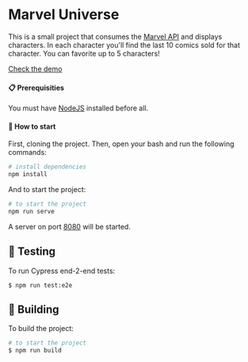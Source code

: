 # Marvel Universe



This is a small project that consumes the [Marvel API](https://developer.marvel.com/) and displays characters. In each character you'll find the last 10 comics sold for that character.
You can favorite up to 5 characters!

[Check the demo](https://marveluniverseluizalabs.netlify.app/)

#### :clipboard: Prerequisities

You must have [NodeJS](https://nodejs.org/en/) installed before all.

#### :checkered_flag: How to start

First, cloning the project. Then, open your bash and run the following commands:

```bash
# install dependencies
npm install
```

And to start the project:

```bash
# to start the project
npm run serve
```

A server on port [8080](http://localhost:8080) will be started.

## :microscope: Testing

To run Cypress end-2-end tests:

```
$ npm run test:e2e
```


## :hammer: Building

To build the project:

```bash
# to start the project
$ npm run build
```
